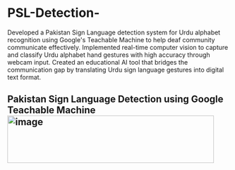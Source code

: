# PSL-Detection-
Developed a Pakistan Sign Language detection system for Urdu alphabet recognition using Google's Teachable Machine to help deaf community communicate effectively. Implemented real-time computer vision to capture and classify Urdu alphabet hand gestures with high accuracy through webcam input. Created an educational AI tool that     bridges the communication gap by translating Urdu sign language gestures into digital text format. 
<h2>Pakistan Sign Language Detection using Google Teachable Machine<img width="468" height="108" alt="image" src="https://github.com/user-attachments/assets/028f4677-e5f6-4347-88b9-b5fe30b6beb8" />
</h2>
